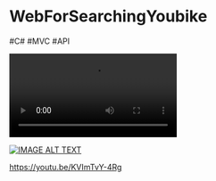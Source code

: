 # WebForSearchingYoubike
#C# #MVC #API

![image](https://github.com/Riley-Shu/WebForSearchingYoubike/blob/master/present.mp4)

<a href="https://youtu.be/KVImTvY-4Rg
" target="_blank">

[![IMAGE ALT TEXT](https://i9.ytimg.com/vi_webp/KVImTvY-4Rg/mq1.webp?sqp=CJS0g6sG-oaymwEmCMACELQB8quKqQMa8AEB-AH-CYACmgWKAgwIABABGFYgXihlMA8=&rs=AOn4CLD3JPv_7rgcEpAjoA98U0D9BrBnpw)](https://youtu.be/KVImTvY-4Rg?feature=shared")


https://youtu.be/KVImTvY-4Rg
